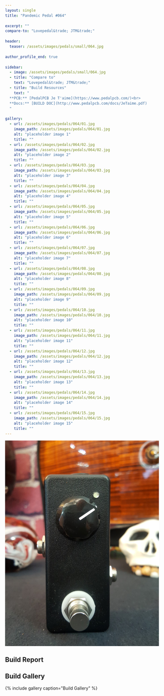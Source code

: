 ```yaml
---
layout: single
title: "Pandemic Pedal #064"

excerpt: ""
compare-to: "Lovepedal&trade; JTM&trade;"

header:
  teaser: /assets/images/pedals/small/064.jpg

author_profile_end: true

sidebar:
  - image: /assets/images/pedals/small/064.jpg
  - title: "Compare to"
    text: "Lovepedal&trade; JTM&trade;"
  - title: "Build Resources"
    text: "
  **PCB:** [PedalPCB Je T'aime](https://www.pedalpcb.com/)<br>
  **Docs:** [BUILD DOC](http://www.pedalpcb.com/docs/JeTaime.pdf)
  "

gallery:
  - url: /assets/images/pedals/064/01.jpg
    image_path: /assets/images/pedals/064/01.jpg
    alt: "placeholder image 1"
    title: ""
  - url: /assets/images/pedals/064/02.jpg
    image_path: /assets/images/pedals/064/02.jpg
    alt: "placeholder image 2"
    title: ""
  - url: /assets/images/pedals/064/03.jpg
    image_path: /assets/images/pedals/064/03.jpg
    alt: "placeholder image 3"
    title: ""
  - url: /assets/images/pedals/064/04.jpg
    image_path: /assets/images/pedals/064/04.jpg
    alt: "placeholder image 4"
    title: ""
  - url: /assets/images/pedals/064/05.jpg
    image_path: /assets/images/pedals/064/05.jpg
    alt: "placeholder image 5"
    title: ""
  - url: /assets/images/pedals/064/06.jpg
    image_path: /assets/images/pedals/064/06.jpg
    alt: "placeholder image 6"
    title: ""
  - url: /assets/images/pedals/064/07.jpg
    image_path: /assets/images/pedals/064/07.jpg
    alt: "placeholder image 7"
    title: ""
  - url: /assets/images/pedals/064/08.jpg
    image_path: /assets/images/pedals/064/08.jpg
    alt: "placeholder image 8"
    title: ""
  - url: /assets/images/pedals/064/09.jpg
    image_path: /assets/images/pedals/064/09.jpg
    alt: "placeholder image 9"
    title: ""
  - url: /assets/images/pedals/064/10.jpg
    image_path: /assets/images/pedals/064/10.jpg
    alt: "placeholder image 10"
    title: ""
  - url: /assets/images/pedals/064/11.jpg
    image_path: /assets/images/pedals/064/11.jpg
    alt: "placeholder image 11"
    title: ""
  - url: /assets/images/pedals/064/12.jpg
    image_path: /assets/images/pedals/064/12.jpg
    alt: "placeholder image 12"
    title: ""
  - url: /assets/images/pedals/064/13.jpg
    image_path: /assets/images/pedals/064/13.jpg
    alt: "placeholder image 13"
    title: ""
  - url: /assets/images/pedals/064/14.jpg
    image_path: /assets/images/pedals/064/14.jpg
    alt: "placeholder image 14"
    title: ""
  - url: /assets/images/pedals/064/15.jpg
    image_path: /assets/images/pedals/064/15.jpg
    alt: "placeholder image 15"
    title: ""
---
```


[![header](/assets/images/pedals/064.jpg)](/assets/images/pedals/064.jpg)

## Build Report ##



## Build Gallery ##

{% include gallery caption="Build Gallery" %}